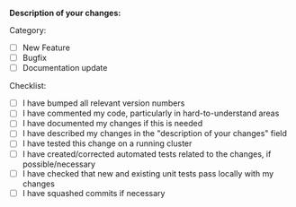 **Description of your changes:**

Category:

* [ ] New Feature
* [ ] Bugfix
* [ ] Documentation update

Checklist:

* [ ] I have bumped all relevant version numbers
* [ ] I have commented my code, particularly in hard-to-understand areas
* [ ] I have documented my changes if this is needed
* [ ] I have described my changes in the "description of your changes" field
* [ ] I have tested this change on a running cluster 
* [ ] I have created/corrected automated tests related to the changes, if possible/necessary
* [ ] I have checked that new and existing unit tests pass locally with my changes
* [ ] I have squashed commits if necessary